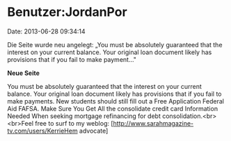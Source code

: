 Benutzer:JordanPor
==================

Date: 2013-06-28 09:34:14

Die Seite wurde neu angelegt: „You must be absolutely guaranteed that
the interest on your current balance. Your original loan document likely
has provisions that if you fail to make payment..."

**Neue Seite**

<div>

You must be absolutely guaranteed that the interest on your current
balance. Your original loan document likely has provisions that if you
fail to make payments. New students should still fill out a Free
Application Federal Aid FAFSA. Make Sure You Get All the consolidate
credit card Information Needed When seeking mortgage refinancing for
debt consolidation.\<br\>\<br\>Feel free to surf to my weblog:
\[http://www.sarahmagazine-tv.com/users/KerrieHem advocate\]

</div>
